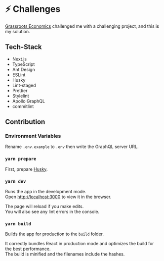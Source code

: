 # ⚡ Challenges

[Grassroots Economics](https://github.com/grassrootseconomics) challenged me with a challenging project, and this is my solution.

## Tech-Stack

- Next.js
- TypeScript
- Ant Design
- ESLint
- Husky
- Lint-staged
- Prettier
- Stylelint
- Apollo GraphQL
- commitlint

## Contribution

### Environment Variables

Rename `.env.example` to `.env` then write the GraphQL server URL.

### `yarn prepare`

First, prepare [Husky](https://github.com/typicode/husky).

### `yarn dev`

Runs the app in the development mode.\
Open [http://localhost:3000](http://localhost:3000) to view it in the browser.

The page will reload if you make edits.\
You will also see any lint errors in the console.

### `yarn build`

Builds the app for production to the `build` folder.

It correctly bundles React in production mode and optimizes the build for the best performance.\
The build is minified and the filenames include the hashes.
